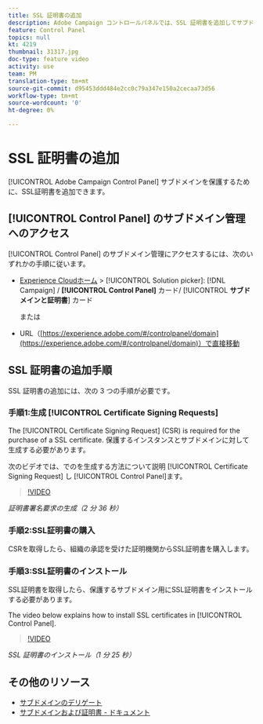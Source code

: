 ```yaml
---
title: SSL 証明書の追加
description: Adobe Campaign コントロールパネルでは、SSL 証明書を追加してサブドメインを保護できます。
feature: Control Panel
topics: null
kt: 4219
thumbnail: 31317.jpg
doc-type: feature video
activity: use
team: PM
translation-type: tm+mt
source-git-commit: d95453ddd484e2cc0c79a347e150a2cecaa73d56
workflow-type: tm+mt
source-wordcount: '0'
ht-degree: 0%

---
```



# SSL 証明書の追加

[!UICONTROL Adobe Campaign Control Panel] サブドメインを保護するために、SSL証明書を追加できます。

## [!UICONTROL Control Panel] のサブドメイン管理へのアクセス

[!UICONTROL Control Panel] のサブドメイン管理にアクセスするには、次のいずれかの手順に従います。

* [Experience Cloudホーム](https://experience.adobe.com/#/home) > [!UICONTROL Solution picker]: [!DNL Campaign] / **[!UICONTROL Control Panel]** カード/ [!UICONTROL **サブドメインと証明書**] カード

   または
* URL（[https://experience.adobe.com/#/controlpanel/domain](https://experience.adobe.com/#/controlpanel/domain)）で直接移動

## SSL 証明書の追加手順

SSL 証明書の追加には、次の 3 つの手順が必要です。

### 手順1:生成 [!UICONTROL Certificate Signing Requests]

The [!UICONTROL Certificate Signing Request] (CSR) is required for the purchase of a SSL certificate. 保護するインスタンスとサブドメインに対して生成する必要があります。

次のビデオでは、でのを生成する方法について説明 [!UICONTROL Certificate Signing Request] し [!UICONTROL Control Panel]ます。

>[!VIDEO](https://video.tv.adobe.com/v/31317?quality=12)

*証明書署名要求の生成（2 分 36 秒）*

### 手順2:SSL証明書の購入

CSRを取得したら、組織の承認を受けた証明機関からSSL証明書を購入します。

### 手順3:SSL証明書のインストール

SSL証明書を取得したら、保護するサブドメイン用にSSL証明書をインストールする必要があります。

The video below explains how to install SSL certificates in [!UICONTROL Control Panel].

>[!VIDEO](https://video.tv.adobe.com/v/31166?quality=12)

*SSL 証明書のインストール（1 分 25 秒）*

## その他のリソース

* [サブドメインのデリゲート](/help/administrating/control-panel/subdomain-delegation.md)
* [サブドメインおよび証明書 - ドキュメント](https://docs.adobe.com/content/help/ja-JP/control-panel/using/subdomains-and-certificates/renewing-subdomain-certificate.html)
